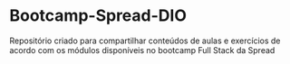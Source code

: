 # Bootcamp-Spread-DIO
Repositório criado para compartilhar conteúdos de aulas e exercícios de acordo com os módulos disponíveis no bootcamp Full Stack da Spread
